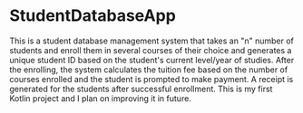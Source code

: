 # StudentDatabaseApp
This is a student database management system that takes an "n" number of students and enroll them in several courses of their choice and 
generates a unique student ID based on the student's current level/year of studies. 
After the enrolling, the system calculates the tuition fee based on the number of courses enrolled and the student is prompted to make payment. 
A receipt is generated for the students after successful enrollment. 
This is my first Kotlin project and I plan on improving it in future.
